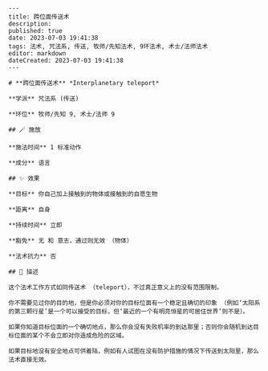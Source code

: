 
    ---
    title: 跨位面传送术
    description: 
    published: true
    date: 2023-07-03 19:41:38
    tags: 法术, 咒法系, 传送, 牧师/先知法术, 9环法术, 术士/法师法术
    editor: markdown
    dateCreated: 2023-07-03 19:41:38
    ---

    # **跨位面传送术** *Interplanetary teleport*

    **学派** 咒法系 (传送) 

    **环位** 牧师/先知 9, 术士/法师 9

    ## 🪄 施放

    **施法时间** 1 标准动作

    **成分** 语言

    ## ✨ 效果 

    **目标** 你自己加上接触到的物体或接触到的自愿生物 

    **距离** 自身  

    **持续时间** 立即 

    **豁免** 无 和 意志，通过则无效 （物体）

    **法术抗力** 否

    ## 📖 描述

    这个法术工作方式如同传送术 （teleport），不过真正意义上的没有范围限制。

    你不需要见过你的目的地，但是你必须对你的目标位面有一个稳定且确切的印象 （例如‘太阳系的第三颗行星’是一个可以接受的目标，但‘最近的一个有明亮恒星的可居住世界’则不是）。

    如果你知道目标位面的一个确切地点，那么你会没有失败机率的到达那里；否则你会随机到达目标位面的某个不会立即对你造成危险的区域。

    如果目标地没有安全地点可供着陆，例如有人试图在没有防护措施的情况下传送到太阳里，那么法术直接无效。
    